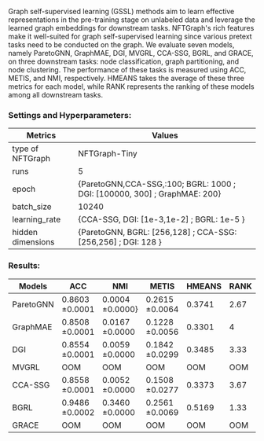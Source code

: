 Graph self-supervised learning (GSSL) methods aim to learn effective representations in the pre-training stage 
on unlabeled data and leverage the learned graph embeddings for downstream tasks. 
NFTGraph's rich features make it well-suited for graph self-supervised learning 
since various pretext tasks need to be conducted on the graph. 
We evaluate seven models, namely ParetoGNN, GraphMAE, DGI, MVGRL, CCA-SSG, BGRL, and GRACE, 
on three downstream tasks: node classification, graph partitioning, and node clustering.
The performance of these tasks is measured using ACC, METIS, and NMI, respectively. 
HMEANS takes the average of these three metrics for each model, 
while RANK represents the ranking of these models among all downstream tasks.


### Settings and Hyperparameters:
| Metrics | Values |
|-|-|
| type of NFTGraph | NFTGraph-Tiny |
| runs | 5 |
epoch | {ParetoGNN,CCA-SSG,:100; BGRL: 1000 ; DGI: [100000, 300] ; GraphMAE: 200} |
batch_size |  10240 
learning_rate | {CCA-SSG, DGI: [1e-3,1e-2] ; BGRL: 1e-5 }
hidden dimensions | {ParetoGNN, BGRL: [256,128] ; CCA-SSG: [256,256] ; DGI: 128 } 


### Results:
Models|ACC|NMI|METIS|HMEANS|RANK|
|-|-|-|-|-|-|
ParetoGNN |0.8603 ±0.0001|0.0004 ±0.0000}|0.2615 ±0.0064|0.3741|2.67|
GraphMAE |0.8508 ±0.0001|0.0167 ±0.0000|0.1228 ±0.0056|0.3301|4|
DGI |0.8554 ±0.0001|0.0059 ±0.0000|0.1842 ±0.0299|0.3485|3.33|
MVGRL |OOM|OOM|OOM|OOM|OOM|
CCA-SSG |0.8558 ±0.0001|0.0052 ±0.0000|0.1508 ±0.0277|0.3373|3.67|
BGRL |0.9486 ±0.0002|0.3460 ±0.0000|0.2561 ±0.0069|0.5169|1.33|
GRACE |OOM|OOM|OOM|OOM|OOM|

